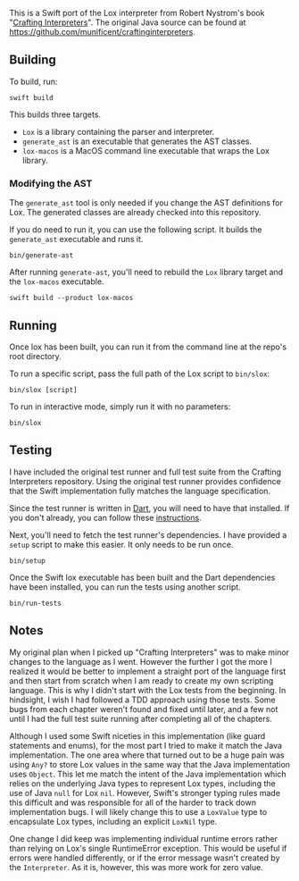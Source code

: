 This is a Swift port of the Lox interpreter from Robert Nystrom's book "[Crafting Interpreters][]".
The original Java source can be found at https://github.com/munificent/craftinginterpreters.

[crafting interpreters]: http://craftinginterpreters.com

## Building

To build, run:

```
swift build
```

This builds three targets.

* `Lox` is a library containing the parser and interpreter.
* `generate_ast` is an executable that generates the AST classes.
* `lox-macos` is a MacOS command line executable that wraps the Lox library.

### Modifying the AST

The `generate_ast` tool is only needed if you change the AST definitions for Lox.
The generated classes are already checked into this repository.

If you do need to run it, you can use the following script.
It builds the `generate_ast` executable and runs it.

```
bin/generate-ast
```

After running `generate-ast`, you'll need to rebuild the `Lox` library target
and the `lox-macos` executable.

```
swift build --product lox-macos
```

## Running

Once lox has been built, you can run it from the command line at the repo's root directory.

To run a specific script, pass the full path of the Lox script to `bin/slox`:

```
bin/slox [script]
```

To run in interactive mode, simply run it with no parameters:

```
bin/slox
```

## Testing

I have included the original test runner and 
full test suite from the Crafting Interpreters repository.
Using the original test runner provides confidence that the Swift implementation
fully matches the language specification.

Since the test runner is written in [Dart][], you will need to have that installed.
If you don't already, you can follow these [instructions][install-dart].

[dart]: https://dart.dev/
[install-dart]: https://dart.dev/get-dart

Next, you'll need to fetch the test runner's dependencies.
I have provided a `setup` script to make this easier.
It only needs to be run once.

```
bin/setup
```

Once the Swift lox executable has been built and the Dart dependencies have been installed,
you can run the tests using another script.

```
bin/run-tests
```

## Notes

My original plan when I picked up "Crafting Interpreters" was to make minor changes to the
language as I went.
However the further I got the more I realized it would be better to implement a straight port
of the language first and then start from scratch when I am ready to create my own scripting
language.
This is why I didn't start with the Lox tests from the beginning.
In hindsight, I wish I had followed a TDD approach using those tests.
Some bugs from each chapter weren't found and fixed until later, and a few not until I had the
full test suite running after completing all of the chapters.

Although I used some Swift niceties in this implementation (like guard statements and enums),
for the most part I tried to make it match the Java implementation.
The one area where that turned out to be a huge pain was using `Any?` to store Lox values
in the same way that the Java implementation uses `Object`.
This let me match the intent of the Java implementation which relies on the underlying Java
types to represent Lox types, including the use of Java `null` for Lox `nil`.
However, Swift's stronger typing rules made this difficult and was responsible for all of the
harder to track down implementation bugs.
I will likely change this to use a `LoxValue` type to encapsulate Lox types, including an
explicit `LoxNil` type.

One change I did keep was implementing individual runtime errors rather
than relying on Lox's single RuntimeError exception.
This would be useful if errors were handled differently, or if the error
message wasn't created by the `Interpreter`.
As it is, however, this was more work for zero value.
